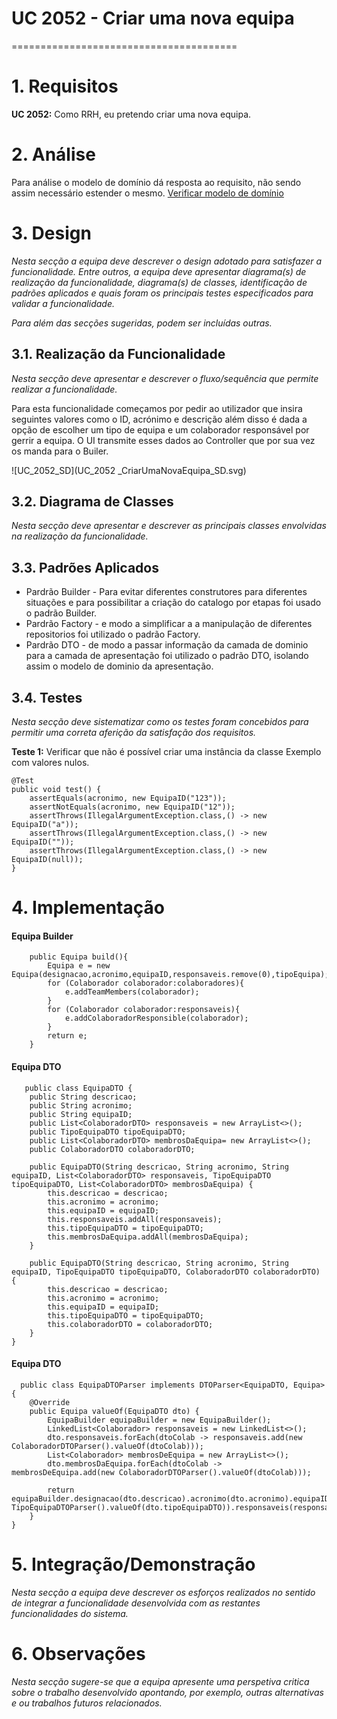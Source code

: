 # UC 2052 - Criar uma nova equipa
=======================================


# 1. Requisitos

**UC 2052:**  Como RRH, eu pretendo criar uma nova equipa.


# 2. Análise

Para análise o modelo de domínio dá resposta ao requisito, não sendo assim necessário estender o mesmo. [Verificar modelo de domínio](mdURL)

# 3. Design

*Nesta secção a equipa deve descrever o design adotado para satisfazer a funcionalidade. Entre outros, a equipa deve apresentar diagrama(s) de realização da funcionalidade, diagrama(s) de classes, identificação de padrões aplicados e quais foram os principais testes especificados para validar a funcionalidade.*


*Para além das secções sugeridas, podem ser incluídas outras.*

## 3.1. Realização da Funcionalidade

*Nesta secção deve apresentar e descrever o fluxo/sequência que permite realizar a funcionalidade.*

Para esta funcionalidade começamos por pedir ao utilizador que insira seguintes valores como o ID, acrónimo e descrição além disso é dada a opção de escolher um tipo de equipa e um colaborador responsável por gerrir a equipa. O UI transmite esses dados ao Controller que por sua vez os manda para o Builer.

![UC_2052_SD](UC_2052 _CriarUmaNovaEquipa_SD.svg)

## 3.2. Diagrama de Classes

*Nesta secção deve apresentar e descrever as principais classes envolvidas na realização da funcionalidade.*

## 3.3. Padrões Aplicados

* Pardrão Builder - Para evitar diferentes construtores para diferentes situações e para possibilitar a criação do catalogo por etapas foi usado o padrão Builder.
* Pardrão Factory - e modo a simplificar a a manipulação de diferentes repositorios foi utilizado o padrão Factory.
* Pardrão DTO - de modo a passar informação da camada de dominio para a camada de apresentação foi utilizado o padrão DTO, isolando assim o modelo de dominio da apresentação.

## 3.4. Testes 
*Nesta secção deve sistematizar como os testes foram concebidos para permitir uma correta aferição da satisfação dos requisitos.*

**Teste 1:** Verificar que não é possível criar uma instância da classe Exemplo com valores nulos.

	@Test
    public void test() {
        assertEquals(acronimo, new EquipaID("123"));
        assertNotEquals(acronimo, new EquipaID("12"));
        assertThrows(IllegalArgumentException.class,() -> new EquipaID("a"));
        assertThrows(IllegalArgumentException.class,() -> new EquipaID(""));
        assertThrows(IllegalArgumentException.class,() -> new EquipaID(null));
    }



# 4. Implementação

#### Equipa Builder
```
    public Equipa build(){
        Equipa e = new Equipa(designacao,acronimo,equipaID,responsaveis.remove(0),tipoEquipa);
        for (Colaborador colaborador:colaboradores){
            e.addTeamMembers(colaborador);
        }
        for (Colaborador colaborador:responsaveis){
            e.addColaboradorResponsible(colaborador);
        }
        return e;
    }
```

#### Equipa DTO
```
   public class EquipaDTO {
    public String descricao;
    public String acronimo;
    public String equipaID;
    public List<ColaboradorDTO> responsaveis = new ArrayList<>();
    public TipoEquipaDTO tipoEquipaDTO;
    public List<ColaboradorDTO> membrosDaEquipa= new ArrayList<>();
    public ColaboradorDTO colaboradorDTO;

    public EquipaDTO(String descricao, String acronimo, String equipaID, List<ColaboradorDTO> responsaveis, TipoEquipaDTO tipoEquipaDTO, List<ColaboradorDTO> membrosDaEquipa) {
        this.descricao = descricao;
        this.acronimo = acronimo;
        this.equipaID = equipaID;
        this.responsaveis.addAll(responsaveis);
        this.tipoEquipaDTO = tipoEquipaDTO;
        this.membrosDaEquipa.addAll(membrosDaEquipa);
    }

    public EquipaDTO(String descricao, String acronimo, String equipaID, TipoEquipaDTO tipoEquipaDTO, ColaboradorDTO colaboradorDTO) {
        this.descricao = descricao;
        this.acronimo = acronimo;
        this.equipaID = equipaID;
        this.tipoEquipaDTO = tipoEquipaDTO;
        this.colaboradorDTO = colaboradorDTO;
    }
}

```
#### Equipa DTO
```
  public class EquipaDTOParser implements DTOParser<EquipaDTO, Equipa> {
    @Override
    public Equipa valueOf(EquipaDTO dto) {
        EquipaBuilder equipaBuilder = new EquipaBuilder();
        LinkedList<Colaborador> responsaveis = new LinkedList<>();
        dto.responsaveis.forEach(dtoColab -> responsaveis.add(new ColaboradorDTOParser().valueOf(dtoColab)));
        List<Colaborador> membrosDeEquipa = new ArrayList<>();
        dto.membrosDaEquipa.forEach(dtoColab -> membrosDeEquipa.add(new ColaboradorDTOParser().valueOf(dtoColab)));

        return equipaBuilder.designacao(dto.descricao).acronimo(dto.acronimo).equipaID(dto.equipaID).colaboradores(membrosDeEquipa).tipoDeEquipa(new TipoEquipaDTOParser().valueOf(dto.tipoEquipaDTO)).responsaveis(responsaveis).build();
    }
}
```

# 5. Integração/Demonstração

*Nesta secção a equipa deve descrever os esforços realizados no sentido de integrar a funcionalidade desenvolvida com as restantes funcionalidades do sistema.*

# 6. Observações

*Nesta secção sugere-se que a equipa apresente uma perspetiva critica sobre o trabalho desenvolvido apontando, por exemplo, outras alternativas e ou trabalhos futuros relacionados.*



